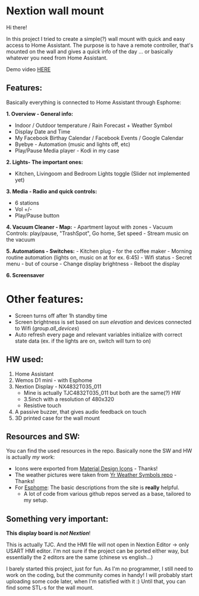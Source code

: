 # Nextion wall mount

Hi there!

In this project I tried to create a simple(?) wall mount with quick and easy access to Home Assistant.
The purpose is to have a remote controller, that's mounted on the wall and gives a quick info of the day ... or basically whatever you need from Home Assistant.

Demo video [HERE](https://www.youtube.com/watch?v=TL8wZNnS4jI)

## Features:
Basically everything is connected to Home Assistant through Esphome:

**1. Overview - General info:**
   - Indoor / Outdoor temperature / Rain Forecast + Weather Symbol
   - Display Date and Time
   - My Facebook Birthay Calendar / Facebook Events / Google Calendar
   - Byebye - Automation (music and lights off, etc)
   - Play/Pause Media player - Kodi in my case
    
**2. Lights- The important ones:**
   - Kitchen, Livingoom and Bedroom Lights toggle (Slider not implemented yet)
        
**3. Media - Radio and quick controls:**
   - 6 stations
   - Vol +/-
   - Play/Pause button   
    
**4. Vacuum Cleaner - Map:**
    - Apartment layout with zones
    - Vacuum Controls: play/pause, "TrashSpot", Go home, Set speed
    - Stream music on the vacuum
        
**5. Automations - Switches:**
    - Kitchen plug - for the coffee maker
    - Morning routine automation (lights on, music on at for ex. 6:45)
    - Wifi status
    - Secret menu - but of course
      - Change display brightness
      - Reboot the display
      
**6. Screensaver**     
      
# Other features:
  - Screen turns off after 1h standby time
  - Screen brightness is set based on *sun elevation* and devices connected to Wifi (*group.all_devices*)
  - Auto refresh every page and relevant variables initialize with correct state data (ex. if the lights are on, switch will turn to on)
    
      
## HW used:
1. Home Assistant
2. Wemos D1 mini - with Esphome
3. Nextion Display - NX4832T035_011
    - Mine is actually TJC4832T035_011 but both are the same(?) HW
    - 3.5inch with a resolution of 480x320
    - Resistive touch
4. A passive buzzer, that gives audio feedback on touch
5. 3D printed case for the wall mount


## Resources and SW:
You can find the used resources in the repo.
Basically none the SW and HW is actually *my* work:
- Icons were exported from [Material Design Icons](https://materialdesignicons.com) - Thanks!
- The weather pictures were taken from [Yr Weather Symbols repo](https://github.com/YR/weather-symbols) - Thanks!
- For [Esphome](https://esphome.io): The basic descriptions from the site is **really** helpful.
  - A lot of code from various github repos served as a base, tailored to my setup.

## Something very important:
**This display board is _not Nextion_**!

This is actually TJC. And the HMI file will not open in Nextion Editor -> only USART HMI editor. I'm not sure if the project can be ported either way, but essentially the 2 editors are the same (chinese vs english...)


I barely started this project, just for fun. As I'm no programmer, I still need to work on the coding, but the community comes in handy!
I will probably start uploading some code later, when I'm satisfied with it :)
Until that, you can find some STL-s for the wall mount.
